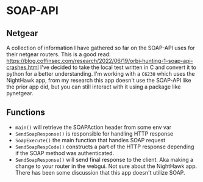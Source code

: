 # SOAP-API
## Netgear
A collection of information I have gathered so far on the SOAP-API uses for their netgear routers.
This is a good read: https://blog.coffinsec.com/research/2022/06/19/orbi-hunting-1-soap-api-crashes.html
I've decided to take the local test written in C and convert it to python for a better understanding.
I'm working with a `C6230` which uses the NightHawk app, from my research this app doesn't use the SOAP-API like the prior app did, but you can still interact with it using a package like pynetgear.


## Functions

-  `main()` will retrieve the SOAPAction header from some env var
- `SendSoapResponse()`  is responsible for handling HTTP response
- `SoapExecute()` the main function that handles SOAP request
- `SendSoapRespCode()` constructs a part of the HTTP response depending if the SOAP method was authenticated.
- `SendSoapResponse()` will send final response to the client. Aka making a change to your router in the webgui. Not sure about the NightHawk app. There has been some discussion that this app doesn't utilize SOAP.
